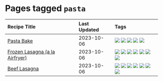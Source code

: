 # Pages tagged `pasta`

|Recipe Title|Last Updated|Tags
|:---|:---|:---|
|[Pasta Bake](../recipes/pastabake.md)|2023-10-06|[![](https://img.shields.io/badge/tag-baked-6685b7)](../tags/baked.md) [![](https://img.shields.io/badge/tag-beef-c6d429)](../tags/beef.md) [![](https://img.shields.io/badge/tag-cheesey-13fda6)](../tags/cheesey.md) [![](https://img.shields.io/badge/tag-pasta-1754e4)](../tags/pasta.md) [![](https://img.shields.io/badge/tag-sides-d5a11)](../tags/sides.md)|
|[Frozen Lasagna (a la Airfryer)](../recipes/lasagnaairfryer.md)|2023-10-06|[![](https://img.shields.io/badge/tag-airfryer-e4f90)](../tags/airfryer.md) [![](https://img.shields.io/badge/tag-cheesey-13fda6)](../tags/cheesey.md) [![](https://img.shields.io/badge/tag-easy-e5c1d4)](../tags/easy.md) [![](https://img.shields.io/badge/tag-italian-10cdd6)](../tags/italian.md) [![](https://img.shields.io/badge/tag-mine-b7439e)](../tags/mine.md) [![](https://img.shields.io/badge/tag-pasta-1754e4)](../tags/pasta.md) [![](https://img.shields.io/badge/tag-reheating-9fef19)](../tags/reheating.md)|
|[Beef Lasagna](../recipes/beeflasagna.md)|2023-10-06|[![](https://img.shields.io/badge/tag-baked-6685b7)](../tags/baked.md) [![](https://img.shields.io/badge/tag-beef-c6d429)](../tags/beef.md) [![](https://img.shields.io/badge/tag-dinner-062ab)](../tags/dinner.md) [![](https://img.shields.io/badge/tag-easy-e5c1d4)](../tags/easy.md) [![](https://img.shields.io/badge/tag-italian-10cdd6)](../tags/italian.md) [![](https://img.shields.io/badge/tag-pasta-1754e4)](../tags/pasta.md) [![](https://img.shields.io/badge/tag-stovetop-e2596)](../tags/stovetop.md)|